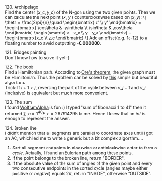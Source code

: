 120\. Archipelago  
Find the center $(x\_c, y\_c)$ of the N-gon using the two given points.
Then we can calculate the next point $(x', y')$ counterclockwise based
on $(x, y)$:
\\\[
\theta = \frac{2\pi}{n},\quad
\begin{bmatrix} x' \\\\ y' \end{bmatrix} =
\begin{bmatrix}
\cos\theta & -\sin\theta \\\\
\sin\theta & \cos\theta
\end{bmatrix}
\begin{bmatrix} x - x\_c \\\\ y - y\_c \end{bmatrix} +
\begin{bmatrix}x\_c \\\\ y\_c \end{bmatrix}
\\\]
Add an offset(e.g. 1e-12) to a floating number to avoid outputting
**-0.000000**.

121\. Bridges painting  
Don't know how to solve it yet :(

122\. The book  
Find a Hamiltonian path. According to
[Ore's theorem](https://en.wikipedia.org/wiki/Ore%27s_theorem), the
given graph must be Hamiltonian. Thus the problem can be solved by
[this](https://en.wikipedia.org/wiki/Ore%27s_theorem#Algorithm) simple
but beautiful algorithm.  
Trick: If $i + 1 > j$, reversing the part of the cycle between
$v\_{j + 1}$ and $v\_i$ (inclusive) is equivalent but much more
convenient.

123\. The sum  
I found [WolframAlpha](http://www.wolframalpha.com/) is fun :) I typed
"sum of fibonacci 1 to 41" then it returned
$\sum\_{n = 1}^{40}F\_n = 267914295$ to me. Hence I knew that an *int*
is enough to represent the answer.

124\. Broken line  
I didn't mention that all segments are parallel to coordinate axes until
I got an AC, which led me to write a generic but a bit complex
algorithm....  

1. Sort all segment endpoints in clockwise or anticlockwise order to
   form a *cycle*. Actually, I found an Eulerian path among these
   points.
2. If the point belongs to the broken line, return "BORDER".
3. If the absolute value of the sum of angles of the given point and
   every two consecutive endpoints in the sorted cycle (angles maybe
   either positive or *negtive*) equals $2\pi$, return "INSIDE",
   otherwise "OUTSIDE".

